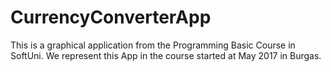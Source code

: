 # CurrencyConverterApp
This is a graphical application from the Programming Basic Course in SoftUni.
We represent this App in the course started at May 2017 in Burgas.
